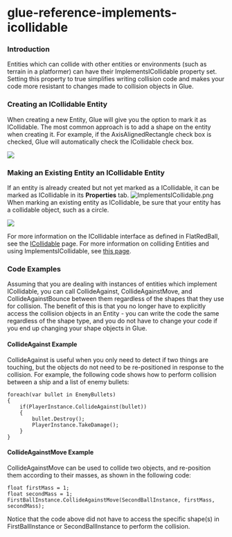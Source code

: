 # glue-reference-implements-icollidable

### Introduction

Entities which can collide with other entities or environments (such as terrain in a platformer) can have their ImplementsICollidable property set. Setting this property to true simplifies writing collision code and makes your code more resistant to changes made to collision objects in Glue.

### Creating an ICollidable Entity

When creating a new Entity, Glue will give you the option to mark it as ICollidable. The most common approach is to add a shape on the entity when creating it. For example, if the AxisAlignedRectangle check box is checked, Glue will automatically check the ICollidable check box.

![](../../../../media/2021-02-img\_60390a9d377a3.png)

### Making an Existing Entity an ICollidable Entity

If an entity is already created but not yet marked as a ICollidable, it can be marked as ICollidable in its **Properties** tab. ![ImplementsICollidable.png](../../../../media/migrated\_media-ImplementsICollidable.png) When marking an existing entity as ICollidable, be sure that your entity has a collidable object, such as a circle.

![](../../../../media/2021-02-img\_6039252b279e9.png)

For more information on the ICollidable interface as defined in FlatRedBall, see the [ICollidable](../../../../frb/docs/index.php) page. For more information on colliding Entities and using ImplementsICollidable, see [this page](../../../tutorials/glue-tutorials/glue-how-to-collide-entities.md).

### Code Examples

Assuming that you are dealing with instances of entities which implement ICollidable, you can call CollideAgainst, CollideAgainstMove, and CollideAgainstBounce between them regardless of the shapes that they use for collision. The benefit of this is that you no longer have to explicitly access the collision objects in an Entity - you can write the code the same regardless of the shape type, and you do not have to change your code if you end up changing your shape objects in Glue.

#### CollideAgainst Example

CollideAgainst is useful when you only need to detect if two things are touching, but the objects do not need to be re-positioned in response to the collision. For example, the following code shows how to perform collision between a ship and a list of enemy bullets:

```lang:c#
foreach(var bullet in EnemyBullets)
{
    if(PlayerInstance.CollideAgainst(bullet))
    {
        bullet.Destroy();
        PlayerInstance.TakeDamage();
    }
}
```

#### CollideAgainstMove Example

CollideAgainstMove can be used to collide two objects, and re-position them according to their masses, as shown in the following code:

```
float firstMass = 1;
float secondMass = 1;
FirstBallInstance.CollideAgainstMove(SecondBallInstance, firstMass, secondMass);
```

Notice that the code above did not have to access the specific shape(s) in FirstBallInstance or SecondBallInstance to perform the collision.

